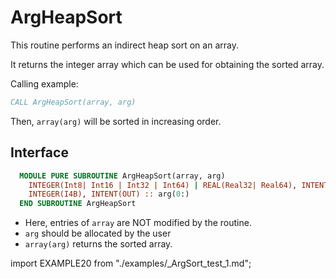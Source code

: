 # ArgHeapSort

This routine performs an indirect heap sort on an array.

It returns the integer array which can be used for obtaining the sorted array.

Calling example:

```fortran
CALL ArgHeapSort(array, arg)
```

Then, `array(arg)` will be sorted in increasing order.

## Interface

<Tabs>
<TabItem value="interface" label="܀ Interface" default>

```fortran
  MODULE PURE SUBROUTINE ArgHeapSort(array, arg)
    INTEGER(Int8| Int16 | Int32 | Int64) | REAL(Real32| Real64), INTENT(IN) :: array(:)
    INTEGER(I4B), INTENT(OUT) :: arg(0:)
  END SUBROUTINE ArgHeapSort
```

- Here, entries of `array` are NOT modified by the routine.
- `arg` should be allocated by the user
- `array(arg)` returns the sorted array.

</TabItem>

<TabItem value="example" label="️܀ See example">

import EXAMPLE20 from "./examples/_ArgSort_test_1.md";

<EXAMPLE20 />

</TabItem>

<TabItem value="close" label="↢ ">

</TabItem>
</Tabs>
